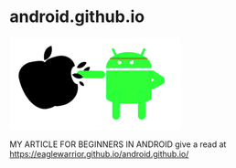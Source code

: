 # android.github.io
![Screenshot](android-win-2-300x162.png)

MY ARTICLE FOR BEGINNERS IN ANDROID give a read at  https://eaglewarrior.github.io/android.github.io/
